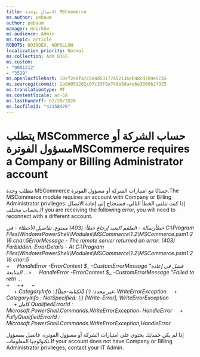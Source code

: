 ```yaml
---
title: الاتصال بوحدة MSCommerce
ms.author: pebaum
author: pebaum
manager: mnirkhe
ms.audience: Admin
ms.topic: article
ROBOTS: NOINDEX, NOFOLLOW
localization_priority: Normal
ms.collection: Adm_O365
ms.custom:
- "9001212"
- "3529"
ms.openlocfilehash: 10ef2e8fa7c564d53177a52136eb48cd709e5c55
ms.sourcegitcommit: 2a9d059262c07c33f9a740b3da4e6e3366b2f925
ms.translationtype: MT
ms.contentlocale: ar-SA
ms.lasthandoff: 02/20/2020
ms.locfileid: "42158476"
---
```

# <a name="mscommerce-requires-a-company-or-billing-administrator-account"></a><span data-ttu-id="96214-102">يتطلب MSCommerce حساب الشركة أو مسؤول الفوترة</span><span class="sxs-lookup"><span data-stu-id="96214-102">MSCommerce requires a Company or Billing Administrator account</span></span>

<span data-ttu-id="96214-103">تتطلب وحدة MSCommerce حسابًا مع امتيازات الشركة أو مسؤول الفوترة.</span><span class="sxs-lookup"><span data-stu-id="96214-103">The MSCommerce module requires an account with Company or Billing Administrator privileges.</span></span> <span data-ttu-id="96214-104">إذا كنت تتلقى الخطأ التالي، فستحتاج إلى إعادة الاتصال بحساب مختلف.</span><span class="sxs-lookup"><span data-stu-id="96214-104">If you are receiving the following error, you will need to reconnect with a different account.</span></span>

<span data-ttu-id="96214-105">*خطأرسالة - الملقم البعيد إرجاع خطأ: (403) ممنوع. تفاصيل الأخطاء - في C:\Program Files\WindowsPowerShell\Modules\MSCommerce\1.2\MSCommerce.psm1:216 char:5*</span><span class="sxs-lookup"><span data-stu-id="96214-105">*ErrorMessage - The remote server returned an error: (403) Forbidden. ErrorDetails - At C:\Program Files\WindowsPowerShell\Modules\MSCommerce\1.2\MSCommerce.psm1:216 char:5*</span></span><br>
<span data-ttu-id="96214-106">*+&nbsp;&nbsp;&nbsp;&nbsp;&nbsp;HandleError -ErrorContext $_ -CustomErrorMessage "فشل في إعادة المتابعة ...*</span><span class="sxs-lookup"><span data-stu-id="96214-106">*+&nbsp;&nbsp;&nbsp;&nbsp;&nbsp;HandleError -ErrorContext $_ -CustomErrorMessage "Failed to retri ...*</span></span><br>
<span data-ttu-id="96214-107">\+&nbsp;&nbsp;&nbsp;&nbsp;&nbsp;~~~~~~~~~~~~~~~~~~~~~~~~~~~~~~~~~~~~~~~~~~~~~~~~~~~~~~~~~~~~~~~~~</span><span class="sxs-lookup"><span data-stu-id="96214-107">\+&nbsp;&nbsp;&nbsp;&nbsp;&nbsp;~~~~~~~~~~~~~~~~~~~~~~~~~~~~~~~~~~~~~~~~~~~~~~~~~~~~~~~~~~~~~~~~~</span></span><br>
<span data-ttu-id="96214-108">&nbsp;&nbsp;&nbsp;&nbsp;&nbsp;*+ CategoryInfo : غير محدد: (:) [الكتابة-خطأ]، WriteErrorException*</span><span class="sxs-lookup"><span data-stu-id="96214-108">&nbsp;&nbsp;&nbsp;&nbsp;&nbsp;*+ CategoryInfo          : NotSpecified: (:) [Write-Error], WriteErrorException*</span></span><br>
<span data-ttu-id="96214-109">&nbsp;&nbsp;&nbsp;&nbsp;&nbsp;*+ كامل QualifiedErrorId : Microsoft.PowerShell.Commands.WriteErrorException، HandleError*</span><span class="sxs-lookup"><span data-stu-id="96214-109">&nbsp;&nbsp;&nbsp;&nbsp;&nbsp;*+ FullyQualifiedErrorId : Microsoft.PowerShell.Commands.WriteErrorException,HandleError*</span></span>

<span data-ttu-id="96214-110">إذا لم يكن حسابك يحتوي على امتيازات الشركة أو مسؤول الفوترة، فاتصل بمسؤول تكنولوجيا المعلومات.</span><span class="sxs-lookup"><span data-stu-id="96214-110">If your account does not have Company or Billing Administrator privileges, contact your IT Admin.</span></span>
